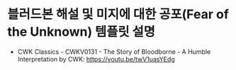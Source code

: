 # 블러드본 해설 및 미지에 대한 공포(Fear of the Unknown) 템플릿 설명

- CWK Classics - CWKV0131 - The Story of Bloodborne -  A Humble Interpretation by CWK: https://youtu.be/twV1uasYEdg